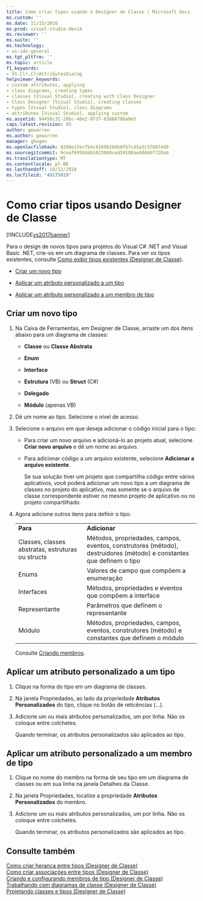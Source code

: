 ```yaml
---
title: Como criar tipos usando o Designer de Classe | Microsoft Docs
ms.custom: ''
ms.date: 11/15/2016
ms.prod: visual-studio-dev14
ms.reviewer: ''
ms.suite: ''
ms.technology:
- vs-ide-general
ms.tgt_pltfrm: ''
ms.topic: article
f1_keywords:
- VS.Clr.ClrAttributesDialog
helpviewer_keywords:
- custom attributes, applying
- class diagrams, creating types
- classes [Visual Studio], creating with Class Designer
- Class Designer [Visual Studio], creating classes
- types [Visual Studio], class diagrams
- attributes [Visual Studio], applying custom
ms.assetid: 94458c31-28bc-40e2-9737-85868788a0e5
caps.latest.revision: 45
author: gewarren
ms.author: gewarren
manager: ghogen
ms.openlocfilehash: 8288e17ecfb4c9169b2b9b8fb7cd5a3c3788f4d9
ms.sourcegitcommit: 9ceaf69568d61023868ced59108ae4dd46f720ab
ms.translationtype: MT
ms.contentlocale: pt-BR
ms.lasthandoff: 10/12/2018
ms.locfileid: "49175019"
---
```

# <a name="how-to-create-types-by-using-class-designer"></a>Como criar tipos usando Designer de Classe
[!INCLUDE[vs2017banner](../includes/vs2017banner.md)]

Para o design de novos tipos para projetos do Visual C# .NET and Visual Basic .NET, crie-os em um diagrama de classes. Para ver os tipos existentes, consulte [Como exibir tipos existentes (Designer de Classe)](../ide/how-to-view-existing-types-class-designer.md).  
  
-   [Criar um novo tipo](#CreateType)  
  
-   [Aplicar um atributo personalizado a um tipo](#CustAttributeType)  
  
-   [Aplicar um atributo personalizado a um membro de tipo](#CustAttributeMember)  
  
##  <a name="CreateType"></a> Criar um novo tipo  
  
1.  Na Caixa de Ferramentas, em Designer de Classe, arraste um dos itens abaixo para um diagrama de classes:  
  
    -   **Classe** ou **Classe Abstrata**  
  
    -   **Enum**  
  
    -   **Interface**  
  
    -   **Estrutura** (VB) ou **Struct** (C#)  
  
    -   **Delegado**  
  
    -   **Módulo** (apenas VB)  
  
2.  Dê um nome ao tipo. Selecione o nível de acesso.  
  
3.  Selecione o arquivo em que deseja adicionar o código inicial para o tipo:  
  
    -   Para criar um novo arquivo e adicioná-lo ao projeto atual, selecione **Criar novo arquivo** e dê um nome ao arquivo.  
  
    -   Para adicionar código a um arquivo existente, selecione **Adicionar a arquivo existente**.  
  
         Se sua solução tiver um projeto que compartilha código entre vários aplicativos, você poderá adicionar um novo tipo a um diagrama de classes no projeto do aplicativo, mas somente se o arquivo de classe correspondente estiver no mesmo projeto de aplicativo ou no projeto compartilhado.  
  
4.  Agora adicione outros itens para definir o tipo:  
  
    |||  
    |-|-|  
    |**Para**|**Adicionar**|  
    |Classes, classes abstratas, estruturas ou structs|Métodos, propriedades, campos, eventos, construtores (método), destruidores (método) e constantes que definem o tipo|  
    |Enums|Valores de campo que compõem a enumeração|  
    |Interfaces|Métodos, propriedades e eventos que compõem a interface|  
    |Representante|Parâmetros que definem o representante|  
    |Módulo|Métodos, propriedades, campos, eventos, construtores (método) e constantes que definem o módulo|  
  
     Consulte [Criando membros](../ide/creating-and-configuring-type-members-class-designer.md#CreateMembers).  
  
##  <a name="CustAttributeType"></a> Aplicar um atributo personalizado a um tipo  
  
1.  Clique na forma do tipo em um diagrama de classes.  
  
2.  Na janela Propriedades, ao lado da propriedade **Atributos Personalizados** do tipo, clique no botão de reticências (…).  
  
3.  Adicione um ou mais atributos personalizados, um por linha. Não os coloque entre colchetes.  
  
     Quando terminar, os atributos personalizados são aplicados ao tipo.  
  
##  <a name="CustAttributeMember"></a> Aplicar um atributo personalizado a um membro de tipo  
  
1.  Clique no nome do membro na forma de seu tipo em um diagrama de classes ou em sua linha na janela Detalhes da Classe.  
  
2.  Na janela Propriedades, localize a propriedade **Atributos Personalizados** do membro.  
  
3.  Adicione um ou mais atributos personalizados, um por linha. Não os coloque entre colchetes.  
  
     Quando terminar, os atributos personalizados são aplicados ao tipo.  
  
## <a name="see-also"></a>Consulte também  
 [Como criar herança entre tipos (Designer de Classe)](../ide/how-to-create-inheritance-between-types-class-designer.md)   
 [Como criar associações entre tipos (Designer de Classe)](../ide/how-to-create-associations-between-types-class-designer.md)   
 [Criando e configurando membros de tipo (Designer de Classe)](../ide/creating-and-configuring-type-members-class-designer.md)   
 [Trabalhando com diagramas de classe (Designer de Classe)](../ide/working-with-class-diagrams-class-designer.md)   
 [Projetando classes e tipos (Designer de Classe)](../ide/designing-classes-and-types-class-designer.md)



